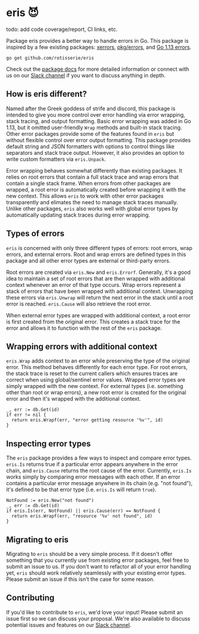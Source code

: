 # eris 😈

todo: add code coverage/report, CI links, etc.

Package eris provides a better way to handle errors in Go. This package is inspired by a few existing packages: [xerrors](https://github.com/golang/xerrors), [pkg/errors](https://github.com/pkg/errors), and [Go 1.13 errors](https://golang.org/pkg/errors/).

`go get github.com/rotisserie/eris`

Check out the [package docs](https://godoc.org/github.com/rotisserie/eris) for more detailed information or connect with us on our [Slack channel](https://rotisserieworkspace.slack.com/archives/CS13EC3T6) if you want to discuss anything in depth.

## How is eris different?

Named after the Greek goddess of strife and discord, this package is intended to give you more control over error handling via error wrapping, stack tracing, and output formatting. Basic error wrapping was added in Go 1.13, but it omitted user-friendly `Wrap` methods and built-in stack tracing. Other error packages provide some of the features found in `eris` but without flexible control over error output formatting. This package provides default string and JSON formatters with options to control things like separators and stack trace output. However, it also provides an option to write custom formatters via `eris.Unpack`.

Error wrapping behaves somewhat differently than existing packages. It relies on root errors that contain a full stack trace and wrap errors that contain a single stack frame. When errors from other packages are wrapped, a root error is automatically created before wrapping it with the new context. This allows `eris` to work with other error packages transparently and elimates the need to manage stack traces manually. Unlike other packages, `eris` also works well with global error types by automatically updating stack traces during error wrapping.

## Types of errors

`eris` is concerned with only three different types of errors: root errors, wrap errors, and external errors. Root and wrap errors are defined types in this package and all other error types are external or third-party errors.

Root errors are created via `eris.New` and `eris.Errorf`. Generally, it's a good idea to maintain a set of root errors that are then wrapped with additional context whenever an error of that type occurs. Wrap errors represent a stack of errors that have been wrapped with additional context. Unwrapping these errors via `eris.Unwrap` will return the next error in the stack until a root error is reached. `eris.Cause` will also retrieve the root error.

When external error types are wrapped with additional context, a root error is first created from the original error. This creates a stack trace for the error and allows it to function with the rest of the `eris` package.

## Wrapping errors with additional context

`eris.Wrap` adds context to an error while preserving the type of the original error. This method behaves differently for each error type. For root errors, the stack trace is reset to the current callers which ensures traces are correct when using global/sentinel error values. Wrapped error types are simply wrapped with the new context. For external types (i.e. something other than root or wrap errors), a new root error is created for the original error and then it's wrapped with the additional context.

```golang
_, err := db.Get(id)
if err != nil {
  return eris.Wrapf(err, "error getting resource '%v'", id)
}
```

## Inspecting error types

The `eris` package provides a few ways to inspect and compare error types. `eris.Is` returns true if a particular error appears anywhere in the error chain, and `eris.Cause` returns the root cause of the error. Currently, `eris.Is` works simply by comparing error messages with each other. If an error contains a particular error message anywhere in its chain (e.g. "not found"), it's defined to be that error type (i.e. `eris.Is` will return `true`).

```golang
NotFound := eris.New("not found")
_, err := db.Get(id)
if eris.Is(err, NotFound) || eris.Cause(err) == NotFound {
  return eris.Wrapf(err, "resource '%v' not found", id)
}
```

## Migrating to eris

Migrating to `eris` should be a very simple process. If it doesn't offer something that you currently use from existing error packages, feel free to submit an issue to us. If you don't want to refactor all of your error handling yet, `eris` should work relatively seamlessly with your existing error types. Please submit an issue if this isn't the case for some reason.

## Contributing

If you'd like to contribute to `eris`, we'd love your input! Please submit an issue first so we can discuss your proposal. We're also available to discuss potential issues and features on our [Slack channel](https://rotisserieworkspace.slack.com/archives/CS13EC3T6).
